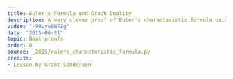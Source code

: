 ```yaml
---
title: Euler's Formula and Graph Duality
description: A very clever proof of Euler's characteristic formula using spanning trees.
video: "-9OUyo8NFZg"
date: "2015-06-21"
topic: Neat proofs
order: 8
source: _2015/eulers_characteristic_formula.py
credits:
- Lesson by Grant Sanderson
---
```

